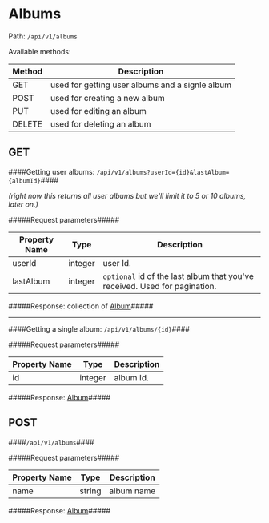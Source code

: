 Albums
=

Path: `/api/v1/albums`  

Available methods:

|Method|Description|
|------|-----------|
|GET|used for getting user albums and a signle album|
|POST|used for creating a new album|
|PUT|used for editing an album|
|DELETE|used for deleting an album|

GET
-
####Getting user albums: `/api/v1/albums?userId={id}&lastAlbum={albumId}`####

*(right now this returns all user albums but we'll limit it to 5 or 10 albums, later on.)*

#####Request parameters#####

|Property Name|Type|Description|
|-------------|----|-----------|
|userId|integer|user Id.|
|lastAlbum|integer|`optional` id of the last album that you've received. Used for pagination.|


#####Response: collection of [Album](https://github.com/zazzlife/api-docs/blob/master/objects/album.md)#####

-----------------------

####Getting a single album: `/api/v1/albums/{id}`####

#####Request parameters#####

|Property Name|Type|Description|
|-------------|----|-----------|
|id|integer|album Id.|

#####Response: [Album](https://github.com/zazzlife/api-docs/blob/master/objects/album.md)#####

POST
-
####`/api/v1/albums`####

#####Request parameters#####

|Property Name|Type|Description|
|-------------|----|-----------|
|name|string|album name|


#####Response: [Album](https://github.com/zazzlife/api-docs/blob/master/objects/album.md)#####
